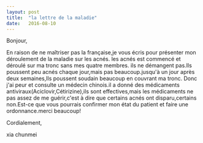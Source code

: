 ```yaml
---
layout: post
title:  "la lettre de la maladie"
date:   2016-08-10
---
```


<p>
Bonjour,
</p>
<p>
    En raison de ne maîtriser pas la française,je vous écris pour présenter mon déroulement de la maladie sur les acnés. les acnés est commencé et déroulé sur ma tronc sans mes quatre membres. ils ne démangent pas.Ils poussent peu acnés chaque jour,mais pas beaucoup.jusqu'à un jour après deux semaines,Ils poussent soudain beaucoup en couvrant ma tronc. Donc j'ai peur et consulte un médecin chinois.il a donné des médicaments antiviraux(Aciclovir,Cétirizine),ils sont effectives,mais les médicaments ne pas assez de me guérir,c'est à dire que certains acnés ont disparu,certains non.Est-ce que vous pourrais confirmer mon état du patient et faire une ordonnance.merci beaucoup! 
</p>
<p>
Cordialement,
</p>
<p>
xia chunmei
</p>
